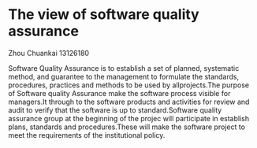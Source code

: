 The view of software quality assurance
===============
Zhou Chuankai 13126180

  Software Quality Assurance is to establish a set of planned, systematic method, and guarantee to the management to
formulate the standards, procedures, practices and methods to be used by allprojects.The purpose of Software quality 
Assurance make the software process visible for managers.It through to the software products and activities for review 
and audit to verify that the software is up to standard.Software quality assurance group at the beginning of the projec
will participate in establish plans, standards and procedures.These will make the software project to meet the 
requirements of the institutional policy.
